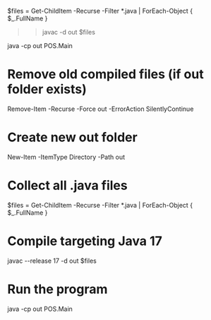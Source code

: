 $files = Get-ChildItem -Recurse -Filter *.java | ForEach-Object { $_.FullName }
>> javac -d out $files

java -cp out POS.Main





# Remove old compiled files (if out folder exists)
Remove-Item -Recurse -Force out -ErrorAction SilentlyContinue

# Create new out folder
New-Item -ItemType Directory -Path out

# Collect all .java files
$files = Get-ChildItem -Recurse -Filter *.java | ForEach-Object { $_.FullName }

# Compile targeting Java 17
javac --release 17 -d out $files

# Run the program
java -cp out POS.Main

